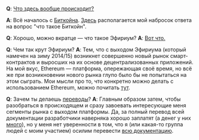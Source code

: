 **Q**: [Что здесь вообще происходит?](http://lurkmore.to/%D0%AF_%D0%BD%D0%B8%D1%85%D1%83%D1%8F_%D0%BD%D0%B5_%D0%BF%D0%BE%D0%BD%D1%8F%D0%BB)

**A**: Всё началось с [Биткойна](http://lurkmore.to/Bitcoin). [Здесь](https://github.com/snordenstorm/wiki/wiki/%D0%92%D0%B2%D0%B5%D0%B4%D0%B5%D0%BD%D0%B8%D0%B5-%D0%B2-%D0%BA%D1%80%D0%B8%D0%BF%D1%82%D0%BE%D0%B2%D0%B0%D0%BB%D1%8E%D1%82%D1%8B) располагается мой набросок ответа на вопрос "что такое Биткойн".

**Q**: Хорошо, можно вкратце — что такое Эфириум?
**A**: [Вот что.](https://github.com/snordenstorm/wiki/wiki/%D0%AD%D0%BA%D1%81%D0%BF%D1%80%D0%B5%D1%81%D1%81-%D1%83%D1%87%D0%B5%D0%B1%D0%BD%D0%B8%D0%BA-%D0%BF%D0%BE-Ethereum)

**Q**: Чем так крут Эфириум?
**A**: Тем, что с выходом Эфириума (который намечен на зиму 2014/15) возникнет совершенно новый рынок смарт-контрактов и выросших на их основе децентрализованных приложений. На мой вкус, Ethereum — платформа, опережающая своё время, но всё же при возникновении нового рынка глупо было бы не попытаться на этом сыграть. Мои мысли про то, что конкретно можно делать с использованием Ethereum, можно почитать [тут](https://github.com/snordenstorm/wiki/wiki/%D0%9E%D1%80%D0%B3%D0%B0%D0%BD%D0%B0%D0%B9%D0%B7%D0%B5%D1%80).

**Q**: Зачем ты делаешь [переводы](https://github.com/snordenstorm/wiki/wiki/%5BRussian%5D-Ethereum-TOC)?
**A**: Главным образом затем, чтобы разобраться в происходящем и сразу завоевать интересующие меня сегменты рынка с выходом платформы. Да, за полный перевод всей документации разработчики наверняка хорошо заплатят (а денег у них [много](https://blockchain.info/address/36PrZ1KHYMpqSyAQXSG8VwbUiq2EogxLo2)), но у меня нет уверенности в том, что я (или какая-то группа людей с моим участием) осилим перевести [всю документацию](https://github.com/ethereum/wiki/wiki). 

